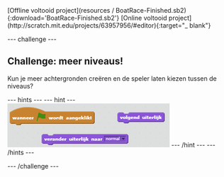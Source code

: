 <div class="p-hero-buttons">
 [Offline voltooid project](resources / BoatRace-Finished.sb2){:download='BoatRace-Finished.sb2'} 
[Online voltooid project](http://scratch.mit.edu/projects/63957956/#editor){:target="_ blank"}
</div>

\--- challenge \---

## Challenge: meer niveaus!

Kun je meer achtergronden creëren en de speler laten kiezen tussen de niveaus?

\--- hints \--- \--- hint \--- ![screenshot](images/boat-levels-blocks.png) \--- /hint \--- \--- /hints \---

\--- /challenge \---